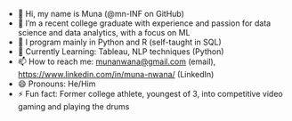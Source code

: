 - 👋 Hi, my name is Muna (@mn-INF on GitHub)
- 👀 I’m a recent college graduate with experience and passion for data science and data analytics, with a focus on ML
- 🌱 I program mainly in Python and R (self-taught in SQL)
- 🌱 Currently Learning: Tableau, NLP techniques (Python)
- 📫 How to reach me: munanwana@gmail.com (email), https://www.linkedin.com/in/muna-nwana/ (LinkedIn)
- 😄 Pronouns: He/Him
- ⚡ Fun fact: Former college athlete, youngest of 3, into competitive video gaming and playing the drums

<!---
mn-INF/mn-INF is a ✨ special ✨ repository because its `README.md` (this file) appears on your GitHub profile.
You can click the Preview link to take a look at your changes.
--->
